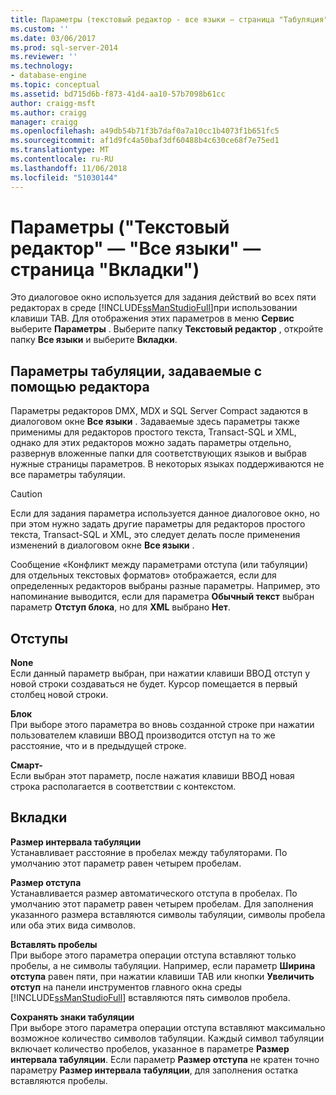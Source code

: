 ```yaml
---
title: Параметры (текстовый редактор - все языки — страница "Табуляция") | Документация Майкрософт
ms.custom: ''
ms.date: 03/06/2017
ms.prod: sql-server-2014
ms.reviewer: ''
ms.technology:
- database-engine
ms.topic: conceptual
ms.assetid: bd715d6b-f873-41d4-aa10-57b7098b61cc
author: craigg-msft
ms.author: craigg
manager: craigg
ms.openlocfilehash: a49db54b71f3b7daf0a7a10cc1b4073f1b651fc5
ms.sourcegitcommit: af1d9fc4a50baf3df60488b4c630ce68f7e75ed1
ms.translationtype: MT
ms.contentlocale: ru-RU
ms.lasthandoff: 11/06/2018
ms.locfileid: "51030144"
---
```

# <a name="options-text-editor---all-languages--tabs-page"></a>Параметры ("Текстовый редактор" — "Все языки" — страница "Вкладки")
  Это диалоговое окно используется для задания действий во всех пяти редакторах в среде [!INCLUDE[ssManStudioFull](../includes/ssmanstudiofull-md.md)]при использовании клавиши TAB. Для отображения этих параметров в меню **Сервис** выберите **Параметры** . Выберите папку **Текстовый редактор** , откройте папку **Все языки** и выберите **Вкладки**.  
  
## <a name="tabbing-options-by-editor"></a>Параметры табуляции, задаваемые с помощью редактора  
 Параметры редакторов DMX, MDX и SQL Server Compact задаются в диалоговом окне **Все языки** . Задаваемые здесь параметры также применимы для редакторов простого текста, Transact-SQL и XML, однако для этих редакторов можно задать параметры отдельно, развернув вложенные папки для соответствующих языков и выбрав нужные страницы параметров. В некоторых языках поддерживаются не все параметры табуляции.  
  
> [!CAUTION]  
>  Если для задания параметра используется данное диалоговое окно, но при этом нужно задать другие параметры для редакторов простого текста, Transact-SQL и XML, это следует делать после применения изменений в диалоговом окне **Все языки** .  
  
 Сообщение «Конфликт между параметрами отступа (или табуляции) для отдельных текстовых форматов» отображается, если для определенных редакторов выбраны разные параметры. Например, это напоминание выводится, если для параметра **Обычный текст** выбран параметр **Отступ блока**, но для **XML** выбрано **Нет**.  
  
## <a name="indenting"></a>Отступы  
 **None**  
 Если данный параметр выбран, при нажатии клавиши ВВОД отступ у новой строки создаваться не будет. Курсор помещается в первый столбец новой строки.  
  
 **Блок**  
 При выборе этого параметра во вновь созданной строке при нажатии пользователем клавиши ВВОД производится отступ на то же расстояние, что и в предыдущей строке.  
  
 **Смарт-**  
 Если выбран этот параметр, после нажатия клавиши ВВОД новая строка располагается в соответствии с контекстом.  
  
## <a name="tabs"></a>Вкладки  
 **Размер интервала табуляции**  
 Устанавливает расстояние в пробелах между табуляторами. По умолчанию этот параметр равен четырем пробелам.  
  
 **Размер отступа**  
 Устанавливается размер автоматического отступа в пробелах. По умолчанию этот параметр равен четырем пробелам. Для заполнения указанного размера вставляются символы табуляции, символы пробела или оба этих вида символов.  
  
 **Вставлять пробелы**  
 При выборе этого параметра операции отступа вставляют только пробелы, а не символы табуляции. Например, если параметр **Ширина отступа** равен пяти, при нажатии клавиши TAB или кнопки **Увеличить отступ** на панели инструментов главного окна среды [!INCLUDE[ssManStudioFull](../includes/ssmanstudiofull-md.md)] вставляются пять символов пробела.  
  
 **Сохранять знаки табуляции**  
 При выборе этого параметра операции отступа вставляют максимально возможное количество символов табуляции. Каждый символ табуляции включает количество пробелов, указанное в параметре **Размер интервала табуляции**. Если параметр **Размер отступа** не кратен точно параметру **Размер интервала табуляции**, для заполнения остатка вставляются пробелы.  
  
  
